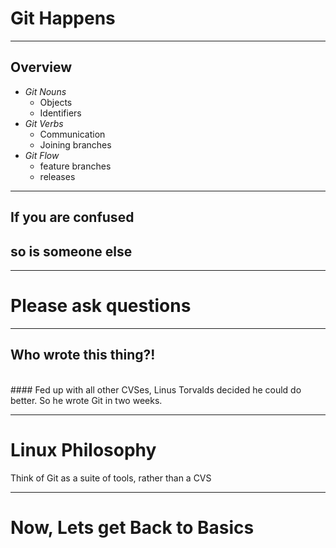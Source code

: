 # Git Happens

---

## Overview

- _Git Nouns_
	- Objects
	- Identifiers
- _Git Verbs_
	- Communication
	- Joining branches
- _Git Flow_
	- feature branches
	- releases

---

## If you are confused
## so is someone else

---

# Please ask questions

---

## Who wrote this thing?!
<br>
#### Fed up with all other CVSes, Linus Torvalds decided he could do better. So he wrote Git in two weeks.

---

# Linux Philosophy

Think of Git as a suite of tools, rather than a CVS

---

# Now, Lets get Back to Basics
